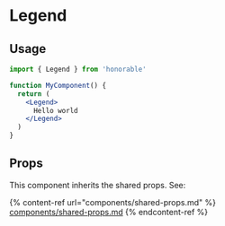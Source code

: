 # Legend

## Usage

```jsx
import { Legend } from 'honorable'

function MyComponent() {
  return (
    <Legend>
      Hello world
    </Legend>
  )
}
```

## Props

This component inherits the shared props. See:

{% content-ref url="components/shared-props.md" %}
[components/shared-props.md](components/shared-props.md)
{% endcontent-ref %}


